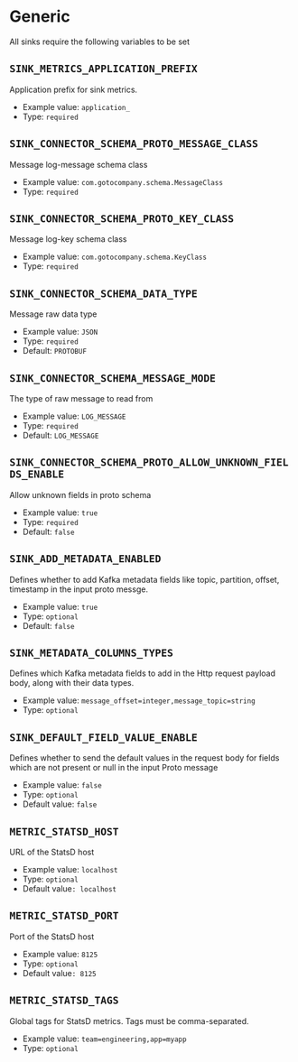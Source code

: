 # Generic

All sinks require the following variables to be set

## `SINK_METRICS_APPLICATION_PREFIX`

Application prefix for sink metrics.

* Example value: `application_`
* Type: `required`

## `SINK_CONNECTOR_SCHEMA_PROTO_MESSAGE_CLASS`

Message log-message schema class

* Example value: `com.gotocompany.schema.MessageClass`
* Type: `required`

## `SINK_CONNECTOR_SCHEMA_PROTO_KEY_CLASS`

Message log-key schema class

* Example value: `com.gotocompany.schema.KeyClass`
* Type: `required`

## `SINK_CONNECTOR_SCHEMA_DATA_TYPE`

Message raw data type

* Example value: `JSON`
* Type: `required`
* Default: `PROTOBUF`

## `SINK_CONNECTOR_SCHEMA_MESSAGE_MODE`

The type of raw message to read from

* Example value: `LOG_MESSAGE`
* Type: `required`
* Default: `LOG_MESSAGE`

## `SINK_CONNECTOR_SCHEMA_PROTO_ALLOW_UNKNOWN_FIELDS_ENABLE`

Allow unknown fields in proto schema

* Example value: `true`
* Type: `required`
* Default: `false`

## `SINK_ADD_METADATA_ENABLED`

Defines whether to add Kafka metadata fields like topic, partition, offset, timestamp in the input proto messge.

* Example value: `true`
* Type: `optional`
* Default: `false`

## `SINK_METADATA_COLUMNS_TYPES`

Defines which Kafka metadata fields to add in the Http request payload body, along with their data types.
* Example value: `message_offset=integer,message_topic=string`
* Type: `optional`

## `SINK_DEFAULT_FIELD_VALUE_ENABLE`

Defines whether to send the default values in the request body for fields which are not present or null in the input Proto message

* Example value: `false`
* Type: `optional`
* Default value: `false`

## `METRIC_STATSD_HOST`

URL of the StatsD host

* Example value: `localhost`
* Type: `optional`
* Default value`: localhost`

## `METRIC_STATSD_PORT`

Port of the StatsD host

* Example value: `8125`
* Type: `optional`
* Default value`: 8125`

## `METRIC_STATSD_TAGS`

Global tags for StatsD metrics. Tags must be comma-separated.

* Example value: `team=engineering,app=myapp`
* Type: `optional`
